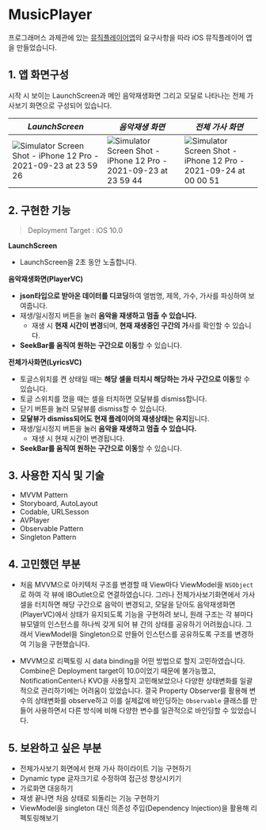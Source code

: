 # MusicPlayer

프로그래머스 과제관에 있는 [뮤직플레이어앱](https://programmers.co.kr/skill_check_assignments/2)의 요구사항을 따라 iOS 뮤직플레이어 앱을 만들었습니다. 



## 1. 앱 화면구성

시작 시 보이는 LaunchScreen과 메인 음악재생화면 그리고 모달로 나타나는 전체 가사보기 화면으로 구성되어 있습니다.

| *LaunchScreen*                                               | *음악재생 화면*                                              | *전체 가사 화면*                                             |
| ------------------------------------------------------------ | ------------------------------------------------------------ | ------------------------------------------------------------ |
| ![Simulator Screen Shot - iPhone 12 Pro - 2021-09-23 at 23 59 26](https://user-images.githubusercontent.com/72622744/134812436-7c4e488e-efe2-4830-bddb-0ff57f3e783c.png) | ![Simulator Screen Shot - iPhone 12 Pro - 2021-09-23 at 23 59 44](https://user-images.githubusercontent.com/72622744/134812457-940f4de0-4da0-4422-b16f-97bf844e554b.png) | ![Simulator Screen Shot - iPhone 12 Pro - 2021-09-24 at 00 00 51](https://user-images.githubusercontent.com/72622744/134812474-f224f0b1-849d-4c28-95c4-ff9cabbd6b18.png) |



## 2. 구현한 기능

> Deployment Target : iOS 10.0

**LaunchScreen**

- LaunchScreen을 2초 동안 노출합니다.

**음악재생화면(PlayerVC)**

- **json타입으로 받아온 데이터를 디코딩**하여 앨범명, 제목, 가수, 가사를 파싱하여 보여줍니다.
- 재생/일시정지 버튼을 눌러 **음악을 재생하고 멈출 수 있습니다.** 
  - 재생 시 **현재 시간이 변경**되며, **현재 재생중인 구간의 가**사를 확인할 수 있습니다.
- **SeekBar를 움직여 원하는 구간으로 이동**할 수 있습니다. 

**전체가사화면(LyricsVC)**

- 토글스위치를 켠 상태일 때는 **해당 셀을 터치시 해당하는 가사 구간으로 이동**할 수 있습니다.
- 토글 스위치를 껐을 때는 셀을 터치하면 모달뷰를 dismiss합니다. 
- 닫기 버튼을 눌러 모달뷰를 dismiss할 수 있습니다. 
- **모달뷰가 dismiss되어도 현재 플레이어의 재생상태는 유지**됩니다.
- 재생/일시정지 버튼을 눌러 **음악을 재생하고 멈출 수 있습니다.** 
  - 재생 시 현재 시간이 변경됩니다.
- **SeekBar를 움직여 원하는 구간으로 이동**할 수 있습니다. 

## 3. 사용한 지식 및 기술

- MVVM Pattern
- Storyboard, AutoLayout
- Codable, URLSesson
- AVPlayer
- Observable Pattern
- Singleton Pattern



## 4. 고민했던 부분

- 처음 MVVM으로 아키텍처 구조를 변경할 때 View마다 ViewModel을 `NSObject`로 하여 각 뷰에 IBOutlet으로 연결하였습니다. 그러나 전체가사보기화면에서 가사 셀을 터치하면 해당 구간으로 음악이 변경되고, 모달을 닫아도 음악재생화면(PlayerVC)에서 상태가 유지되도록 기능을 구현하려 보니, 원래 구조는 각 뷰마다 뷰모델의 인스턴스를 하나씩 갖게 되어 뷰 간의 상태를 공유하기 어려웠습니다. 그래서 ViewModel을 Singleton으로 만들어 인스턴스를 공유하도록 구조를 변경하여 기능을 구현했습니다. 

- MVVM으로 리펙토링 시 data binding을 어떤 방법으로 할지 고민하였습니다. Combine은 Deployment target이 10.0이었기 때문에 불가능했고, NotificationCenter나 KVO을 사용할지 고민해보았으나 다양한 상태변화를 일괄적으로 관리하기에는 어려움이 있었습니다. 결국 Property Observer를 활용해 변수의 상태변화를 observe하고 이를 실제값에 바인딩하는 `Observable` 클래스를 만들어 사용하면서 다른 방식에 비해 다양한 변수를 일관적으로 바인딩할 수 있었습니다.

  

## 5. 보완하고 싶은 부분

- 전체가사보기 화면에서 현재 가사 하이라이트 기능 구현하기
- Dynamic type 글자크기로 수정하여 접근성 향상시키기
- 가로화면 대응하기
- 재생 끝나면 처음 상태로 되돌리는 기능 구현하기
- ViewModel을 singleton 대신 의존성 주입(Dependency Injection)을 활용해 리펙토링해보기
